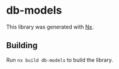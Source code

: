 # db-models

This library was generated with [Nx](https://nx.dev).

## Building

Run `nx build db-models` to build the library.
